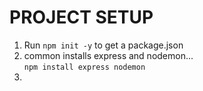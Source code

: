# PROJECT SETUP

1) Run `npm init -y` to get a package.json
2) common installs express and nodemon...  
  `npm install express nodemon` 
3)